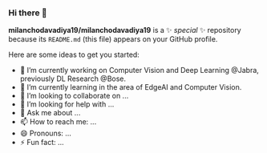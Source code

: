 ### Hi there 👋


**milanchodavadiya19/milanchodavadiya19** is a ✨ _special_ ✨ repository because its `README.md` (this file) appears on your GitHub profile.

Here are some ideas to get you started:

- 🔭 I’m currently working on Computer Vision and Deep Learning @Jabra, previously DL Research @Bose.
- 🌱 I’m currently learning in the area of EdgeAI and Computer Vision.
- 👯 I’m looking to collaborate on ...
- 🤔 I’m looking for help with ...
- 💬 Ask me about ...
- 📫 How to reach me: ...
- 😄 Pronouns: ...
- ⚡ Fun fact: ...

<!--
-->
